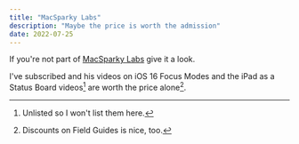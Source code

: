 ```yaml
---
title: "MacSparky Labs"
description: "Maybe the price is worth the admission"
date: 2022-07-25
---
```

If you're not part of [MacSparky Labs](https://www.macsparky.com/join/) give it a look.

I've subscribed and his videos on iOS 16 Focus Modes and the iPad as a Status Board videos[^1] are worth the price alone[^2].


[^1]: Unlisted so I won't list them here.
[^2]: Discounts on Field Guides is nice, too.